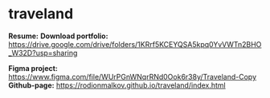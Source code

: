 # traveland

**Resume:**
**Download portfolio:** https://drive.google.com/drive/folders/1KRrf5KCEYQSA5kpq0YvVWTn2BHO_W32D?usp=sharing

**Figma project:** https://www.figma.com/file/WUrPGnWNqrRNd0Ook6r38y/Traveland-Copy
**Github-page:** https://rodionmalkov.github.io/traveland/index.html
